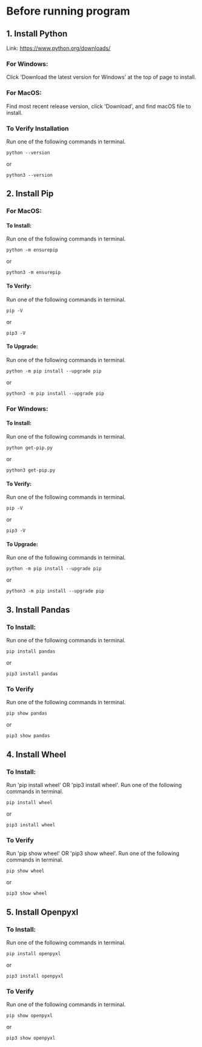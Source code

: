 # Before running program
## 1. Install Python
Link: https://www.python.org/downloads/
### For Windows: 
Click 'Download the latest version for Windows' at the top of page to install.
### For MacOS: 
Find most recent release version, click 'Download', and find macOS file to install.
### To Verify Installation
Run one of the following commands in terminal.
```console
python --version
```
or
```console
python3 --version
```

## 2. Install Pip
### For MacOS:
#### To Install:
Run one of the following commands in terminal.
```console
python -m ensurepip
```
or
```console
python3 -m ensurepip
```
#### To Verify:
Run one of the following commands in terminal.
```console
pip -V
```
or
```console
pip3 -V
```
#### To Upgrade: 
Run one of the following commands in terminal.
```console
python -m pip install --upgrade pip
```
or
```console
python3 -m pip install --upgrade pip
```
### For Windows:
#### To Install:
Run one of the following commands in terminal.
```console
python get-pip.py
```
or
```console
python3 get-pip.py
```
#### To Verify:
Run one of the following commands in terminal.
```console
pip -V
```
or
```console
pip3 -V
```
#### To Upgrade:
Run one of the following commands in terminal.
```console
python -m pip install --upgrade pip
```
or
```console
python3 -m pip install --upgrade pip
```
## 3. Install Pandas
### To Install:
Run one of the following commands in terminal.
```console
pip install pandas
```
or
```console
pip3 install pandas
```
### To Verify
Run one of the following commands in terminal.
```console
pip show pandas
```
or
```console
pip3 show pandas
```
## 4. Install Wheel
### To Install:
Run 'pip install wheel' OR 'pip3 install wheel'.
Run one of the following commands in terminal.
```console
pip install wheel
```
or
```console
pip3 install wheel
```

### To Verify
Run 'pip show wheel' OR 'pip3 show wheel'.
Run one of the following commands in terminal.
```console
pip show wheel
```
or
```console
pip3 show wheel
```

## 5. Install Openpyxl
### To Install:
Run one of the following commands in terminal.
```console
pip install openpyxl
```
or
```console
pip3 install openpyxl
```
### To Verify
Run one of the following commands in terminal.
```console
pip show openpyxl
```
or
```console
pip3 show openpyxl
```

